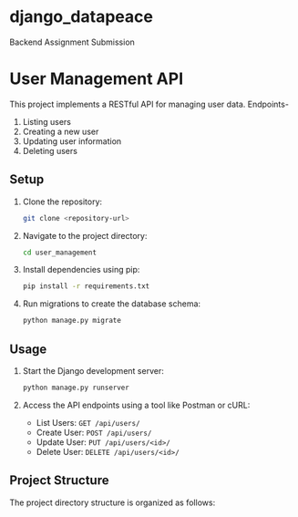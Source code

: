 # django_datapeace
Backend Assignment Submission

# User Management API

This project implements a RESTful API for managing user data. Endpoints-
1. Listing users
2. Creating a new user
3. Updating user information
4. Deleting users

## Setup

1. Clone the repository:

    ```bash
    git clone <repository-url>
    ```

2. Navigate to the project directory:

    ```bash
    cd user_management
    ```

3. Install dependencies using pip:

    ```bash
    pip install -r requirements.txt
    ```

4. Run migrations to create the database schema:

    ```bash
    python manage.py migrate
    ```

## Usage

1. Start the Django development server:

    ```bash
    python manage.py runserver
    ```

2. Access the API endpoints using a tool like Postman or cURL:

    - List Users: `GET /api/users/`
    - Create User: `POST /api/users/`
    - Update User: `PUT /api/users/<id>/`
    - Delete User: `DELETE /api/users/<id>/`

## Project Structure

The project directory structure is organized as follows:

